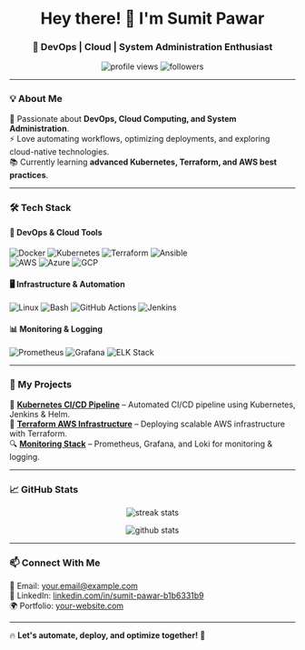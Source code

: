 <h1 align="center">Hey there! 👋 I'm Sumit Pawar</h1>
<h3 align="center">🚀 DevOps | Cloud | System Administration Enthusiast</h3>

<p align="center">
  <img src="https://komarev.com/ghpvc/?username=sumit511-pawar&label=Profile%20Views&color=0e75b6&style=flat" alt="profile views" />
  <img src="https://img.shields.io/github/followers/sumit511-pawar?label=Followers&style=social" alt="followers" />
</p>

---

### 💡 About Me  
🚀 Passionate about **DevOps, Cloud Computing, and System Administration**.  
⚡ Love automating workflows, optimizing deployments, and exploring cloud-native technologies.  
📚 Currently learning **advanced Kubernetes, Terraform, and AWS best practices**.  

---

### 🛠 Tech Stack  
#### 🚀 **DevOps & Cloud Tools**  
![Docker](https://img.shields.io/badge/Docker-2496ED?style=for-the-badge&logo=docker&logoColor=white)
![Kubernetes](https://img.shields.io/badge/Kubernetes-326CE5?style=for-the-badge&logo=kubernetes&logoColor=white)
![Terraform](https://img.shields.io/badge/Terraform-7B42BC?style=for-the-badge&logo=terraform&logoColor=white)
![Ansible](https://img.shields.io/badge/Ansible-EE0000?style=for-the-badge&logo=ansible&logoColor=white)  
![AWS](https://img.shields.io/badge/AWS-FF9900?style=for-the-badge&logo=amazonaws&logoColor=white)
![Azure](https://img.shields.io/badge/Azure-0078D4?style=for-the-badge&logo=microsoftazure&logoColor=white)
![GCP](https://img.shields.io/badge/GCP-4285F4?style=for-the-badge&logo=googlecloud&logoColor=white)  

#### 🖥 **Infrastructure & Automation**  
![Linux](https://img.shields.io/badge/Linux-FCC624?style=for-the-badge&logo=linux&logoColor=black)
![Bash](https://img.shields.io/badge/Bash-4EAA25?style=for-the-badge&logo=gnu-bash&logoColor=white)
![GitHub Actions](https://img.shields.io/badge/GitHub_Actions-2088FF?style=for-the-badge&logo=githubactions&logoColor=white)
![Jenkins](https://img.shields.io/badge/Jenkins-D24939?style=for-the-badge&logo=jenkins&logoColor=white)  

#### 📊 **Monitoring & Logging**  
![Prometheus](https://img.shields.io/badge/Prometheus-E6522C?style=for-the-badge&logo=prometheus&logoColor=white)
![Grafana](https://img.shields.io/badge/Grafana-F46800?style=for-the-badge&logo=grafana&logoColor=white)
![ELK Stack](https://img.shields.io/badge/ELK_Stack-005571?style=for-the-badge&logo=elasticsearch&logoColor=white)

---

### 📌 My Projects  
🌟 **[Kubernetes CI/CD Pipeline](https://github.com/sumit511-pawar/kubernetes-ci-cd)** – Automated CI/CD pipeline using Kubernetes, Jenkins & Helm.  
🚀 **[Terraform AWS Infrastructure](https://github.com/sumit511-pawar/terraform-aws-setup)** – Deploying scalable AWS infrastructure with Terraform.  
🔍 **[Monitoring Stack](https://github.com/sumit511-pawar/monitoring-stack)** – Prometheus, Grafana, and Loki for monitoring & logging.  

---

### 📈 GitHub Stats  
<p align="center">
  <img src="https://github-readme-streak-stats.herokuapp.com/?user=sumit511-pawar&theme=tokyonight" alt="streak stats" />
</p>
<p align="center">
  <img src="https://github-readme-stats.vercel.app/api?username=sumit511-pawar&show_icons=true&theme=tokyonight" alt="github stats" />
</p>

---

### 📫 Connect With Me  
📧 Email: [your.email@example.com](mailto:your.email@example.com)  
💼 LinkedIn: [linkedin.com/in/sumit-pawar-b1b6331b9](https://www.linkedin.com/in/sumit-pawar-b1b6331b9/)  
🌍 Portfolio: [your-website.com](https://your-website.com)  

---

🔥 **Let's automate, deploy, and optimize together!** 🚀  
